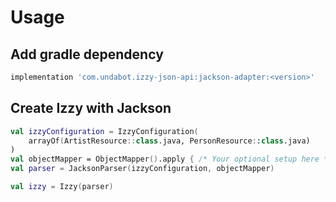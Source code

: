 # Usage

## Add gradle dependency

```groovy
implementation 'com.undabot.izzy-json-api:jackson-adapter:<version>'
```

## Create Izzy with Jackson

```kotlin
val izzyConfiguration = IzzyConfiguration(
    arrayOf(ArtistResource::class.java, PersonResource::class.java)
)
val objectMapper = ObjectMapper().apply { /* Your optional setup here */ }
val parser = JacksonParser(izzyConfiguration, objectMapper)

val izzy = Izzy(parser)
```